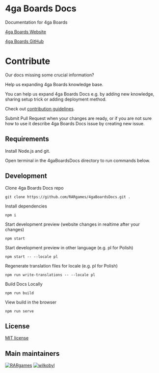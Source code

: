 # 4ga Boards Docs

Documentation for 4ga Boards

[4ga Boards Website](https://4gaboards.com)

[4ga Boards GitHub](https://github.com/RARgames/4gaBoards)

# Contribute

Our docs missing some crucial information?

Help us expanding 4ga Boards knowledge base.

You can help us expand 4ga Boards Docs e.g. by adding new knowledge, sharing setup trick or adding deployment method.

Check out [contribution guidelines](https://4gaboards.com/contribute#docs).

Submit Pull Request when your changes are ready, or if you are not sure how to use it describe 4ga Boards Docs issue by creating new issue.

## Requirements
Install Node.js and git.

Open terminal in the 4gaBoardsDocs directory to run commands below.

## Development
Clone 4ga Boards Docs repo
```
git clone https://github.com/RARgames/4gaBoardsDocs.git .
```
Install dependencies
```
npm i
```
Start development preview (website changes in realtime after your changes)
```
npm start
```
Start development preview in other language (e.g. pl for Polish)
```
npm start -- --locale pl
```
Regenerate translation files for locale (e.g. pl for Polish)
```
npm run write-translations -- --locale pl
```
Build Docs Locally
```
npm run build
```
View build in the browser
```
npm run serve
```

## License

[MIT license](https://github.com/RARgames/4gaBoardsDocs/blob/main/LICENSE)

## Main maintainers

[![RARgames](https://github.com/RARgames.png?size=100)](https://github.com/RARgames)
[![wilkobyl](https://github.com/wilkobyl.png?size=100)](https://github.com/wilkobyl)
